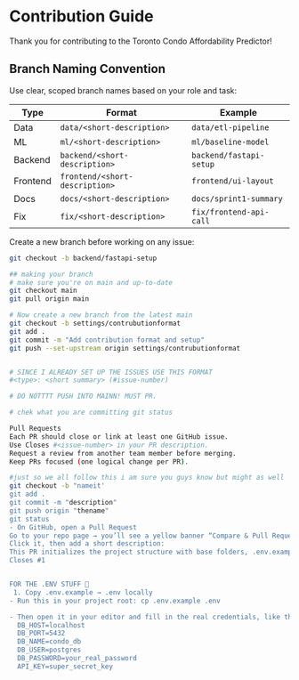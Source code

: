 # Contribution Guide

Thank you for contributing to the Toronto Condo Affordability Predictor! 

## Branch Naming Convention
Use clear, scoped branch names based on your role and task:

| Type | Format | Example |
|------|---------|---------|
| Data | `data/<short-description>` | `data/etl-pipeline` |
| ML | `ml/<short-description>` | `ml/baseline-model` |
| Backend | `backend/<short-description>` | `backend/fastapi-setup` |
| Frontend | `frontend/<short-description>` | `frontend/ui-layout` |
| Docs | `docs/<short-description>` | `docs/sprint1-summary` |
| Fix | `fix/<short-description>` | `fix/frontend-api-call` |

Create a new branch before working on any issue:
```bash
git checkout -b backend/fastapi-setup

## making your branch 
# make sure you're on main and up-to-date
git checkout main
git pull origin main

# Now create a new branch from the latest main
git checkout -b settings/contrubutionformat
git add .
git commit -m "Add contribution format and setup"
git push --set-upstream origin settings/contrubutionformat


# SINCE I ALREADY SET UP THE ISSUES USE THIS FORMAT 
#<type>: <short summary> (#issue-number)

# DO NOTTTT PUSH INTO MAINN! MUST PR. 

# chek what you are committing git status

Pull Requests
Each PR should close or link at least one GitHub issue.
Use Closes #<issue-number> in your PR description.
Request a review from another team member before merging.
Keep PRs focused (one logical change per PR).

#just so we all follow this i am sure you guys know but might as well 
git checkout -b "nameit'
git add . 
git commit -m "description"
git push origin "thename"
git status
- On GitHub, open a Pull Request
Go to your repo page → you’ll see a yellow banner “Compare & Pull Request.”
Click it, then add a short description:
This PR initializes the project structure with base folders, .env.example, and CONTRIBUTING.md.
Closes #1


FOR THE .ENV STUFF 🧩
 1. Copy .env.example → .env locally
- Run this in your project root: cp .env.example .env

- Then open it in your editor and fill in the real credentials, like this:
  DB_HOST=localhost
  DB_PORT=5432
  DB_NAME=condo_db
  DB_USER=postgres
  DB_PASSWORD=your_real_password
  API_KEY=super_secret_key
